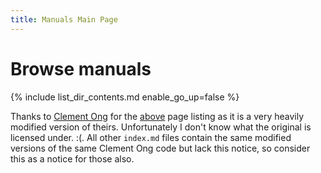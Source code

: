 ```yaml
---
title: Manuals Main Page
---
```


# Browse manuals

{% include list_dir_contents.md enable_go_up=false %}


Thanks to [Clement Ong](https://ongclement.com/) for the [above](https://ongclement.com/blog/github-pages-indexing-directory-copy) page listing as it is a very heavily modified version of theirs. Unfortunately I don't know what the original is licensed under. :(. All other `index.md` files contain the same modified versions of the same Clement Ong code but lack this notice, so consider this as a notice for those also.

